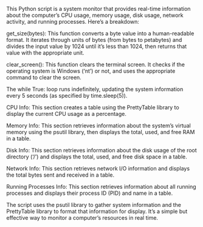 This Python script is a system monitor that provides real-time information about the computer’s CPU usage, memory usage, disk usage, network activity, and running processes. Here’s a breakdown:

get_size(bytes): This function converts a byte value into a human-readable format. It iterates through units of bytes (from bytes to petabytes) and divides the input value by 1024 until it’s less than 1024, then returns that value with the appropriate unit.

clear_screen(): This function clears the terminal screen. It checks if the operating system is Windows (‘nt’) or not, and uses the appropriate command to clear the screen.

The while True: loop runs indefinitely, updating the system information every 5 seconds (as specified by time.sleep(5)).

CPU Info: This section creates a table using the PrettyTable library to display the current CPU usage as a percentage.

Memory Info: This section retrieves information about the system’s virtual memory using the psutil library, then displays the total, used, and free RAM in a table.

Disk Info: This section retrieves information about the disk usage of the root directory (‘/’) and displays the total, used, and free disk space in a table.

Network Info: This section retrieves network I/O information and displays the total bytes sent and received in a table.

Running Processes Info: This section retrieves information about all running processes and displays their process ID (PID) and name in a table.

The script uses the psutil library to gather system information and the PrettyTable library to format that information for display. It’s a simple but effective way to monitor a computer’s resources in real time.
